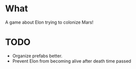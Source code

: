 # What

A game about Elon trying to colonize Mars!

# TODO

* Organize prefabs better.
* Prevent Elon from becoming alive after death time passed
